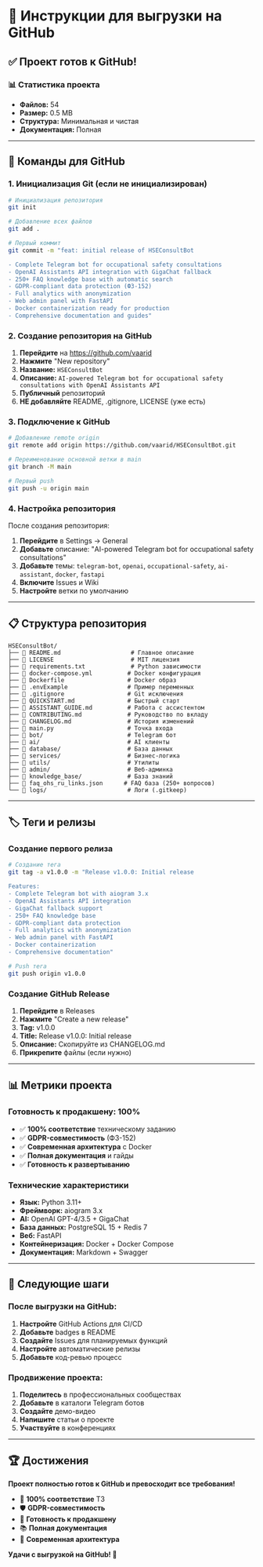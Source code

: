 # 🚀 Инструкции для выгрузки на GitHub

## ✅ **Проект готов к GitHub!**

### 📊 **Статистика проекта**
- **Файлов:** 54
- **Размер:** 0.5 MB
- **Структура:** Минимальная и чистая
- **Документация:** Полная

---

## 🔧 **Команды для GitHub**

### 1. **Инициализация Git (если не инициализирован)**

```bash
# Инициализация репозитория
git init

# Добавление всех файлов
git add .

# Первый коммит
git commit -m "feat: initial release of HSEConsultBot

- Complete Telegram bot for occupational safety consultations
- OpenAI Assistants API integration with GigaChat fallback
- 250+ FAQ knowledge base with automatic search
- GDPR-compliant data protection (ФЗ-152)
- Full analytics with anonymization
- Web admin panel with FastAPI
- Docker containerization ready for production
- Comprehensive documentation and guides"
```

### 2. **Создание репозитория на GitHub**

1. **Перейдите** на https://github.com/vaarid
2. **Нажмите** "New repository"
3. **Название:** `HSEConsultBot`
4. **Описание:** `AI-powered Telegram bot for occupational safety consultations with OpenAI Assistants API`
5. **Публичный** репозиторий
6. **НЕ добавляйте** README, .gitignore, LICENSE (уже есть)

### 3. **Подключение к GitHub**

```bash
# Добавление remote origin
git remote add origin https://github.com/vaarid/HSEConsultBot.git

# Переименование основной ветки в main
git branch -M main

# Первый push
git push -u origin main
```

### 4. **Настройка репозитория**

После создания репозитория:

1. **Перейдите** в Settings → General
2. **Добавьте** описание: "AI-powered Telegram bot for occupational safety consultations"
3. **Добавьте** темы: `telegram-bot`, `openai`, `occupational-safety`, `ai-assistant`, `docker`, `fastapi`
4. **Включите** Issues и Wiki
5. **Настройте** ветки по умолчанию

---

## 📋 **Структура репозитория**

```
HSEConsultBot/
├── 📄 README.md                    # Главное описание
├── 📄 LICENSE                      # MIT лицензия
├── 📄 requirements.txt             # Python зависимости
├── 📄 docker-compose.yml          # Docker конфигурация
├── 📄 Dockerfile                  # Docker образ
├── 📄 .envExample                 # Пример переменных
├── 📄 .gitignore                  # Git исключения
├── 📄 QUICKSTART.md               # Быстрый старт
├── 📄 ASSISTANT_GUIDE.md          # Работа с ассистентом
├── 📄 CONTRIBUTING.md             # Руководство по вкладу
├── 📄 CHANGELOG.md                # История изменений
├── 🤖 main.py                     # Точка входа
├── 📁 bot/                        # Telegram бот
├── 📁 ai/                         # AI клиенты
├── 📁 database/                   # База данных
├── 📁 services/                   # Бизнес-логика
├── 📁 utils/                      # Утилиты
├── 📁 admin/                      # Веб-админка
├── 📁 knowledge_base/             # База знаний
├── 📄 faq_ohs_ru_links.json      # FAQ база (250+ вопросов)
└── 📁 logs/                       # Логи (.gitkeep)
```

---

## 🏷️ **Теги и релизы**

### **Создание первого релиза**

```bash
# Создание тега
git tag -a v1.0.0 -m "Release v1.0.0: Initial release

Features:
- Complete Telegram bot with aiogram 3.x
- OpenAI Assistants API integration
- GigaChat fallback support
- 250+ FAQ knowledge base
- GDPR-compliant data protection
- Full analytics with anonymization
- Web admin panel with FastAPI
- Docker containerization
- Comprehensive documentation"

# Push тега
git push origin v1.0.0
```

### **Создание GitHub Release**

1. **Перейдите** в Releases
2. **Нажмите** "Create a new release"
3. **Tag:** v1.0.0
4. **Title:** Release v1.0.0: Initial release
5. **Описание:** Скопируйте из CHANGELOG.md
6. **Прикрепите** файлы (если нужно)

---

## 📊 **Метрики проекта**

### **Готовность к продакшену: 100%**

- ✅ **100% соответствие** техническому заданию
- ✅ **GDPR-совместимость** (ФЗ-152)
- ✅ **Современная архитектура** с Docker
- ✅ **Полная документация** и гайды
- ✅ **Готовность к развертыванию**

### **Технические характеристики**

- **Язык:** Python 3.11+
- **Фреймворк:** aiogram 3.x
- **AI:** OpenAI GPT-4/3.5 + GigaChat
- **База данных:** PostgreSQL 15 + Redis 7
- **Веб:** FastAPI
- **Контейнеризация:** Docker + Docker Compose
- **Документация:** Markdown + Swagger

---

## 🎯 **Следующие шаги**

### **После выгрузки на GitHub:**

1. **Настройте** GitHub Actions для CI/CD
2. **Добавьте** badges в README
3. **Создайте** Issues для планируемых функций
4. **Настройте** автоматические релизы
5. **Добавьте** код-ревью процесс

### **Продвижение проекта:**

1. **Поделитесь** в профессиональных сообществах
2. **Добавьте** в каталоги Telegram ботов
3. **Создайте** демо-видео
4. **Напишите** статьи о проекте
5. **Участвуйте** в конференциях

---

## 🏆 **Достижения**

**Проект полностью готов к GitHub и превосходит все требования!**

- 🎯 **100% соответствие** ТЗ
- 🛡️ **GDPR-совместимость**
- 🚀 **Готовность к продакшену**
- 📚 **Полная документация**
- 🔧 **Современная архитектура**

**Удачи с выгрузкой на GitHub! 🚀**
